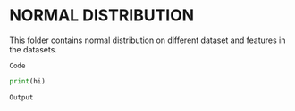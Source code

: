 # NORMAL DISTRIBUTION
  This folder contains normal distribution on different dataset and features in the datasets. 


`Code`

```python
print(hi)  
```
`Output`
